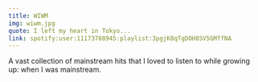 ```yaml
---
title: WIWM
img: wiwm.jpg
quote: I left my heart in Tokyo...
link: spotify:user:11173788945:playlist:3pgjK8qTgDOH8SV5GMffNA
---
```

A vast collection of mainstream hits that I loved to listen to while growing up: when I was mainstream.